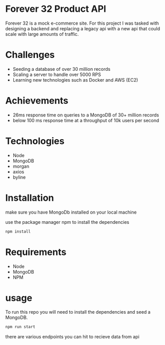 # Forever 32 Product API

Forever 32 is a mock e-commerce site. For this project I was tasked with designing a backend and replacing a legacy api with a new api that could scale with large amounts of traffic.

# Challenges

- Seeding a database of over 30 million records
- Scaling a server to handle over 5000 RPS
- Learning new technologies such as Docker and AWS (EC2)

# Achievements
- 26ms response time on queries to a MongoDB of 30+ million records
- below 100 ms response time at a throughput of 10k users per second

# Technologies
- Node
- MongoDB
- morgan
- axios
- byline

# Installation

make sure you have MongoDb installed on your local machine

use the package manager npm to install the dependencies

```bash
npm install
```
# Requirements
- Node
- MongoDB
- NPM

# usage

To run this repo you will need to install the dependencies and seed a MongoDB.

```bash
npm run start
```

there are various endpoints you can hit to recieve data from api

